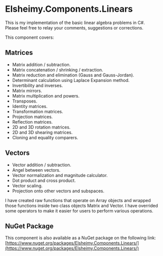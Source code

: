 
# Elsheimy.Components.Linears

This is my implementation of the basic linear algebra problems in C#. Please feel free to relay your comments, suggestions or corrections.

This component covers:

## Matrices
* Matrix addition / subtraction.
* Matrix concatenation / shrinking / extraction.
* Matrix reduction and elimination (Gauss and Gauss-Jordan).
* Determinant calculation using Laplace Expansion method.
* Invertibility and inverses.
* Matrix mirrors.
* Matrix multiplication and powers.
* Transposes.
* Identity matrices.
* Transformation matrices.
* Projection matrices.
* Reflection matrices.
* 2D and 3D rotation matrices.
* 2D and 3D shearing matrices.
* Cloning and equality comparers.

## Vectors
* Vector addition / subtraction.
* Angel between vectors.
* Vector normalization and magnitude calculator.
* Dot product and cross product.
* Vector scaling.
* Projection onto other vectors and subspaces.

I have created raw functions that operate on Array objects and wrapped those functions inside two class objects Matrix and Vector. I have overrided some operators to make it easier for users to perform various operations.

## NuGet Package
This component is also available as a NuGet package on the following link:
[https://www.nuget.org/packages/Elsheimy.Components.Linears/](https://www.nuget.org/packages/Elsheimy.Components.Linears/)
